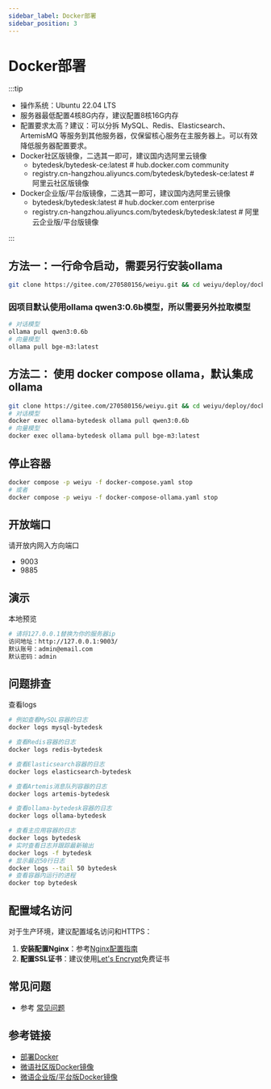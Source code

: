 ```yaml
---
sidebar_label: Docker部署
sidebar_position: 3
---
```


# Docker部署

:::tip

- 操作系统：Ubuntu 22.04 LTS
- 服务器最低配置4核8G内存，建议配置8核16G内存
- 配置要求太高？建议：可以分拆 MySQL、Redis、Elasticsearch、ArtemisMQ 等服务到其他服务器，仅保留核心服务在主服务器上。可以有效降低服务器配置要求。
- Docker社区版镜像，二选其一即可，建议国内选阿里云镜像
  - bytedesk/bytedesk-ce:latest # hub.docker.com community
  - registry.cn-hangzhou.aliyuncs.com/bytedesk/bytedesk-ce:latest # 阿里云社区版镜像
- Docker企业版/平台版镜像，二选其一即可，建议国内选阿里云镜像
  - bytedesk/bytedesk:latest # hub.docker.com enterprise
  - registry.cn-hangzhou.aliyuncs.com/bytedesk/bytedesk:latest # 阿里云企业版/平台版镜像

:::

## 方法一：一行命令启动，需要另行安装ollama

```bash
git clone https://gitee.com/270580156/weiyu.git && cd weiyu/deploy/docker && docker compose -p weiyu -f docker-compose.yaml up -d
```

### 因项目默认使用ollama qwen3:0.6b模型，所以需要另外拉取模型

```bash
# 对话模型
ollama pull qwen3:0.6b
# 向量模型
ollama pull bge-m3:latest
```

## 方法二： 使用 docker compose ollama，默认集成ollama

```bash
git clone https://gitee.com/270580156/weiyu.git && cd weiyu/deploy/docker && docker compose -p weiyu -f docker-compose-ollama.yaml up -d
# 对话模型
docker exec ollama-bytedesk ollama pull qwen3:0.6b
# 向量模型
docker exec ollama-bytedesk ollama pull bge-m3:latest
```

## 停止容器

```bash
docker compose -p weiyu -f docker-compose.yaml stop
# 或者
docker compose -p weiyu -f docker-compose-ollama.yaml stop
```

## 开放端口

请开放内网入方向端口

- 9003
- 9885

## 演示

本地预览

```bash
# 请将127.0.0.1替换为你的服务器ip
访问地址：http://127.0.0.1:9003/
默认账号：admin@email.com
默认密码：admin
```

## 问题排查

查看logs

```bash
# 例如查看MySQL容器的日志
docker logs mysql-bytedesk

# 查看Redis容器的日志
docker logs redis-bytedesk

# 查看Elasticsearch容器的日志
docker logs elasticsearch-bytedesk

# 查看Artemis消息队列容器的日志
docker logs artemis-bytedesk

# 查看ollama-bytedesk容器的日志
docker logs ollama-bytedesk

# 查看主应用容器的日志
docker logs bytedesk
# 实时查看日志并跟踪最新输出
docker logs -f bytedesk
# 显示最近50行日志
docker logs --tail 50 bytedesk
# 查看容器内运行的进程
docker top bytedesk
```

## 配置域名访问

对于生产环境，建议配置域名访问和HTTPS：

1. **安装配置Nginx**：参考[Nginx配置指南](./depend/nginx.md)
2. **配置SSL证书**：建议使用[Let's Encrypt](./depend/letsencrypt.md)免费证书

## 常见问题

- 参考 [常见问题](/docs/faq)

## 参考链接

- [部署Docker](./depend/docker)
- [微语社区版Docker镜像](https://hub.docker.com/r/bytedesk/bytedesk-ce)
- [微语企业版/平台版Docker镜像](https://hub.docker.com/r/bytedesk/bytedesk)
